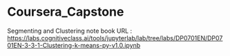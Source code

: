 # Coursera_Capstone

Segmenting and Clustering note book URL : https://labs.cognitiveclass.ai/tools/jupyterlab/lab/tree/labs/DP0701EN/DP0701EN-3-3-1-Clustering-k-means-py-v1.0.ipynb

